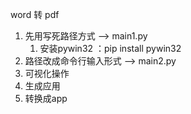 word 转 pdf
1. 先用写死路径方式 --> main1.py
   1. 安装pywin32 ：pip install pywin32
2. 路径改成命令行输入形式 --> main2.py
3. 可视化操作
4. 生成应用
5. 转换成app